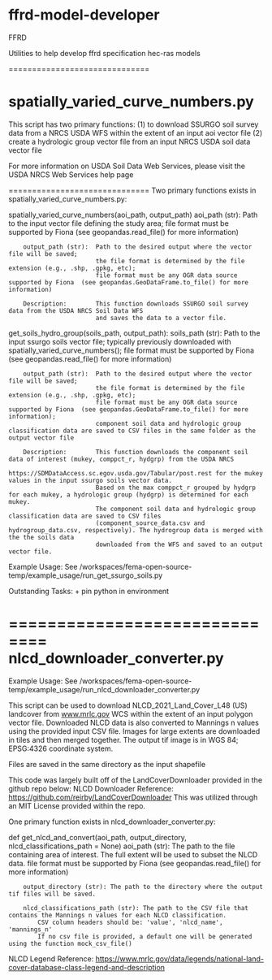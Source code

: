 ffrd-model-developer
==============================

FFRD

Utilities to help develop ffrd specification hec-ras models

==============================

spatially_varied_curve_numbers.py
==============================
This script has two primary functions:
(1) to download SSURGO soil survey data from a NRCS USDA WFS within the extent of an input aoi vector file
(2) create a hydrologic group vector file from an input NRCS USDA soil data vector file

For more information on USDA Soil Data Web Services, please visit the USDA NRCS Web Services help page

==============================
Two primary functions exists in spatially_varied_curve_numbers.py: 

spatially_varied_curve_numbers(aoi_path, output_path)
        aoi_path (str):     Path to the input vector file defining the study area;
                            file format must be supported by Fiona (see geopandas.read_file() for more information)

        output_path (str):  Path to the desired output where the vector file will be saved;
                            the file format is determined by the file extension (e.g., .shp, .gpkg, etc);
                            file format must be any OGR data source supported by Fiona  (see geopandas.GeoDataFrame.to_file() for more information)
        
        Description:        This function downloads SSURGO soil survey data from the USDA NRCS Soil Data WFS
                            and saves the data to a vector file.

get_soils_hydro_group(soils_path, output_path):
        soils_path (str):   Path to the input ssurgo soils vector file; typically previously downloaded with spatially_varied_curve_numbers();
                            file format must be supported by Fiona (see geopandas.read_file() for more information)

        output_path (str):  Path to the desired output where the vector file will be saved;
                            the file format is determined by the file extension (e.g., .shp, .gpkg, etc);
                            file format must be any OGR data source supported by Fiona  (see geopandas.GeoDataFrame.to_file() for more information);
                            component soil data and hydrologic group classification data are saved to CSV files in the same folder as the output vector file

        Description:        This function downloads the component soil data of interest (mukey, comppct_r, hydgrp) from the USDA NRCS 
                            https://SDMDataAccess.sc.egov.usda.gov/Tabular/post.rest for the mukey values in the input ssurgo soils vector data. 
                            Based on the max comppct_r grouped by hydgrp for each mukey, a hydrologic group (hydgrp) is determined for each mukey.
                            The component soil data and hydrologic group classification data are saved to CSV files
                            (component_source_data.csv and hydrogroup_data.csv, respectively). The hydrogroup data is merged with the the soils data
                            downloaded from the WFS and saved to an output vector file.

Example Usage: See /workspaces/fema-open-source-temp/example_usage/run_get_ssurgo_soils.py

Outstanding Tasks:
    + pin python in environment


==============================
nlcd_downloader_converter.py
==============================
Example Usage: See /workspaces/fema-open-source-temp/example_usage/run_nlcd_downloader_converter.py

This script can be used to  download NLCD_2021_Land_Cover_L48 (US) landcover from www.mrlc.gov WCS within the extent of an 
input polygon vector file. Downloaded NLCD data is also converted to Mannings n values using the provided input CSV file.
Images for large extents are downloaded in tiles and then merged together. The output tif image is in WGS 84; EPSG:4326 
coordinate system.

Files are saved in the same directory as the input shapefile

This code was largely built off of the LandCoverDownloader provided in the github repo below:
NLCD Downloader Reference: https://github.com/reirby/LandCoverDownloader
This was utilized through an MIT License provided within the repo.

One primary function exists in nlcd_downloader_converter.py: 

def get_nlcd_and_convert(aoi_path, output_directory, nlcd_classifications_path = None)
        aoi_path (str): The path to the file containing area of interest. The full extent will be used to subset the NLCD data.
        file format must be supported by Fiona (see geopandas.read_file() for more information)

        output_directory (str): The path to the directory where the output tif files will be saved.
        
        nlcd_classifications_path (str): The path to the CSV file that contains the Mannings n values for each NLCD classification.
            CSV column headers should be: 'value', 'nlcd_name', 'mannings_n'
            If no csv file is provided, a default one will be generated using the function mock_csv_file()


NLCD Legend Reference: https://www.mrlc.gov/data/legends/national-land-cover-database-class-legend-and-description


